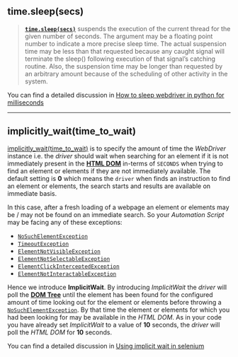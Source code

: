 time.sleep(secs)
---------------

>[**`time.sleep(secs)`**](https://docs.python.org/2/library/time.html#time.sleep) suspends the execution of the current thread for the given number of seconds. The argument may be a floating point number to indicate a more precise sleep time. The actual suspension time may be less than that requested because any caught signal will terminate the sleep() following execution of that signal’s catching routine. Also, the suspension time may be longer than requested by an arbitrary amount because of the scheduling of other activity in the system.

You can find a detailed discussion in [How to sleep webdriver in python for milliseconds](https://stackoverflow.com/questions/52603847/how-to-sleep-webdriver-in-python-for-milliseconds/52607451#52607451)


----------


implicitly_wait(time_to_wait)
-----------------------------
[implicitly_wait(time_to_wait)](https://seleniumhq.github.io/selenium/docs/api/py/webdriver_remote/selenium.webdriver.remote.webdriver.html#selenium.webdriver.remote.webdriver.WebDriver.implicitly_wait) is to specify the amount of time the _WebDriver_ instance i.e. the _driver_ should wait when searching for an element if it is not immediately present in the [**HTML DOM**](https://www.w3schools.com/js/js_htmldom.asp) in-terms of `SECONDS` when trying to find an element or elements if they are not immediately available. The default setting is **0** which means the `driver` when finds an instruction to find an element or elements, the search starts and results are available on immediate basis.

In this case, after a fresh loading of a webpage an element or elements may be / may not be found on an immediate search. So your _Automation Script_ may be facing any of these exceptions:

 - [`NoSuchElementException`](https://seleniumhq.github.io/selenium/docs/api/py/common/selenium.common.exceptions.html#selenium.common.exceptions.NoSuchElementException)
 - [`TimeoutException`](https://seleniumhq.github.io/selenium/docs/api/py/common/selenium.common.exceptions.html#selenium.common.exceptions.TimeoutException)
 - [`ElementNotVisibleException`](https://seleniumhq.github.io/selenium/docs/api/py/common/selenium.common.exceptions.html#selenium.common.exceptions.ElementNotVisibleException)
 - [`ElementNotSelectableException`](https://seleniumhq.github.io/selenium/docs/api/py/common/selenium.common.exceptions.html#selenium.common.exceptions.ElementNotSelectableException)
 - [`ElementClickInterceptedException`](https://seleniumhq.github.io/selenium/docs/api/py/common/selenium.common.exceptions.html#selenium.common.exceptions.ElementClickInterceptedException)
 - [`ElementNotInteractableException`](https://seleniumhq.github.io/selenium/docs/api/py/common/selenium.common.exceptions.html#selenium.common.exceptions.ElementNotInteractableException)


Hence we introduce **ImplicitWait**. By introducing _ImplicitWait_ the _driver_ will poll the [**DOM Tree**](https://javascript.info/dom-nodes) until the element has been found for the configured amount of time looking out for the element or elements before throwing a [`NoSuchElementException`](https://seleniumhq.github.io/selenium/docs/api/py/common/selenium.common.exceptions.html#selenium.common.exceptions.NoSuchElementException). By that time the element or elements for which you had been looking for may be available in the _HTML DOM_. As in your code you have already set _ImplicitWait_ to a value of **10** seconds, the _driver_ will poll the _HTML DOM_ for **10** seconds.

You can find a detailed discussion in [Using implicit wait in selenium](https://stackoverflow.com/questions/45672693/using-implicit-wait-in-selenium)